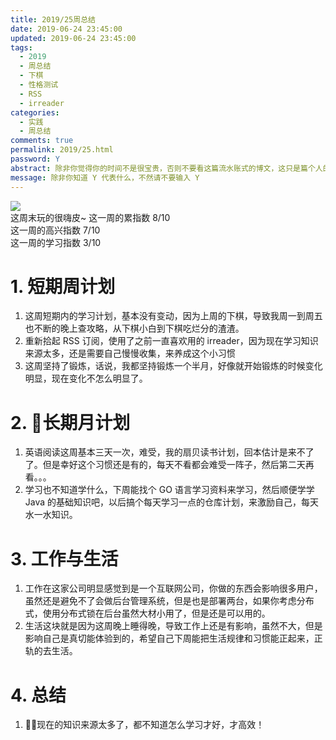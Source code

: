 ```yaml
---
title: 2019/25周总结
date: 2019-06-24 23:45:00
updated: 2019-06-24 23:45:00
tags:
  - 2019
  - 周总结
  - 下棋
  - 性格测试
  - RSS
  - irreader
categories: 
  - 实践
  - 周总结
comments: true
permalink: 2019/25.html  
password: Y
abstract: 除非你觉得你的时间不是很宝贵，否则不要看这篇流水账式的博文，这只是篇个人的工作的学习一个总计而已，没有包含任何的技术细节
message: 除非你知道 Y 代表什么，不然请不要输入 Y
---
```


![][0]  
这周末玩的很嗨皮~
这一周的累指数 8/10  
这一周的高兴指数 7/10   
这一周的学习指数 3/10  

<!--more-->

# 1. 短期周计划

1. 这周短期内的学习计划，基本没有变动，因为上周的下棋，导致我周一到周五也不断的晚上查攻略，从下棋小白到下棋吃烂分的渣渣。
2. 重新拾起 RSS 订阅，使用了之前一直喜欢用的 irreader，因为现在学习知识来源太多，还是需要自己慢慢收集，来养成这个小习惯
3. 这周坚持了锻炼，话说，我都坚持锻炼一个半月，好像就开始锻炼的时候变化明显，现在变化不怎么明显了。

# 2. 长期月计划

1. 英语阅读这周基本三天一次，难受，我的扇贝读书计划，回本估计是来不了了。但是幸好这个习惯还是有的，每天不看都会难受一阵子，然后第二天再看。。。
2. 学习也不知道学什么，下周能找个 GO 语言学习资料来学习，然后顺便学学 Java 的基础知识吧，以后搞个每天学习一点的仓库计划，来激励自己，每天水一水知识。

# 3. 工作与生活

1. 工作在这家公司明显感觉到是一个互联网公司，你做的东西会影响很多用户，虽然还是避免不了会做后台管理系统，但是也是部署两台，如果你考虑分布式，使用分布式锁在后台虽然大材小用了，但是还是可以用的。
2. 生活这块就是因为这周晚上睡得晚，导致工作上还是有影响，虽然不大，但是影响自己是真切能体验到的，希望自己下周能把生活规律和习惯能正起来，正轨的去生活。

# 4. 总结

1. 现在的知识来源太多了，都不知道怎么学习才好，才高效！

[0]: https://leran2deeplearnjavawebtech.oss-cn-beijing.aliyuncs.com/background/2019-06-22%E5%B0%8F%E9%BE%99%E8%99%BE.jpg